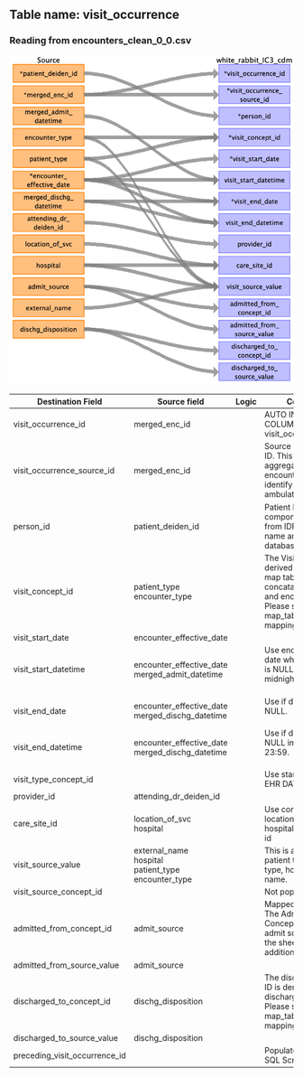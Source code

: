 ## Table name: visit_occurrence

### Reading from encounters_clean_0_0.csv

![](../md_files/image2.png)

| Destination Field | Source field | Logic | Comment field |
| --- | --- | --- | --- |
| visit_occurrence_id | merged_enc_id |  | AUTO INCREMENT COLUMN based on visit_occurrence_source_id<br /> |
| visit_occurrence_source_id | merged_enc_id |  | Source Visit Occurrence ID. This represents an aggregated encounter_deiden_id for identify hospital and ambulatory episodes. |
| person_id | patient_deiden_id |  | Patient ID is the numeric component of the souce ID from IDR after the project name and deidentification database intialization date.<br /> |
| visit_concept_id | patient_type<br />encounter_type |  | The Visit Concept ID is derived from a curated map table based on the concatation of the patient and encounter types. Please see the sheet map_table for additional mapping details. |
| visit_start_date | encounter_effective_date |  |  |
| visit_start_datetime | encounter_effective_date<br />merged_admit_datetime |  | Use encounter effective date when admit_datetime is NULL and default to midnight.<br /><br /> |
| visit_end_date | encounter_effective_date<br />merged_dischg_datetime |  | Use if discharge date is NULL.<br /><br /> |
| visit_end_datetime | encounter_effective_date<br />merged_dischg_datetime |  | Use if discharge date is NULL impute time as 23:59.<br /><br /> |
| visit_type_concept_id |  |  | Use standard concept for EHR DATA 32817. |
| provider_id | attending_dr_deiden_id |  |  |
| care_site_id | location_of_svc<br />hospital |  | Use combination of location_of_svc and hospital to lookup care site id |
| visit_source_value | external_name<br />hospital<br />patient_type<br />encounter_type |  | This is a combination of patient type, encounter type, hospital, and external name. |
| visit_source_concept_id |  |  | Not populated |
| admitted_from_concept_id | admit_source |  | Mapped using curated<br />The Admitted FROM Concept ID is derived from admit source. Please see the sheet map_table for additional mapping details. |
| admitted_from_source_value | admit_source |  |  |
| discharged_to_concept_id | dischg_disposition |  | The discharge to Concept ID is derived from discharge disposition. Please see the sheet map_table for additional mapping details.<br /> |
| discharged_to_source_value | dischg_disposition |  |  |
| preceding_visit_occurrence_id |  |  | Populated at end of ETL by SQL Script. |

